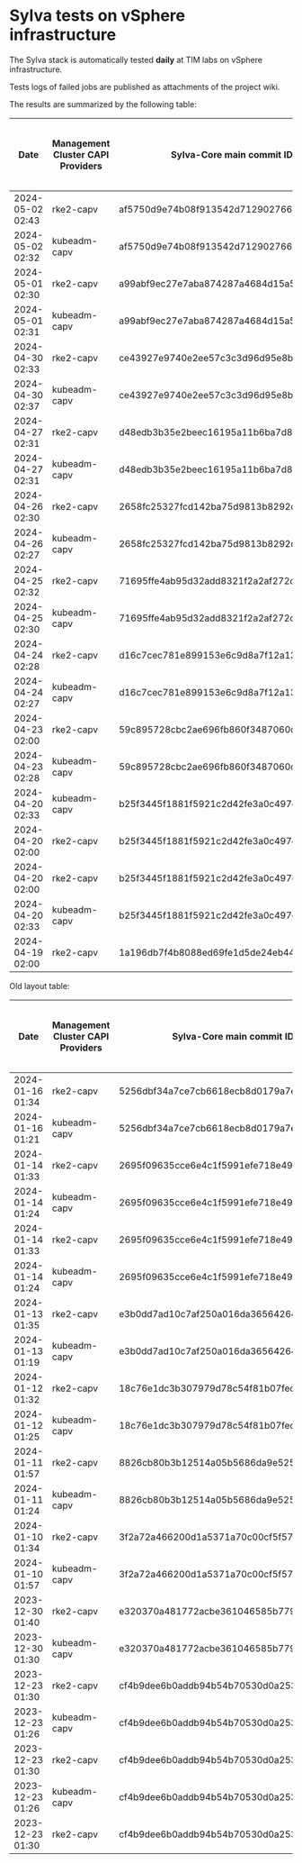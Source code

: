# Sylva tests on vSphere infrastructure

The Sylva stack is automatically tested **daily** at TIM labs on vSphere infrastructure.

Tests logs of failed jobs are published as attachments of the project wiki.

The results are summarized by the following table:

| Date                      | Management Cluster CAPI Providers | Sylva-Core main commit ID        | Management cluster result                    | Workload cluster result              | Test logs (only for failed tests) |
|---------------------------|-----------------------------------|----------------------------------|----------------------------------------------|--------------------------------------|-----------------------------------|
|2024-05-02 02:43|rke2-capv|af5750d9e74b08f913542d7129027668795a8413|:white_check_mark:|:x:|[link](https://gitlab.com/sylva-projects/sylva-core/-/wikis/uploads/ed8d060995cc87bea28a305d56dddb95/capv-logs.gz)|
|2024-05-02 02:32|kubeadm-capv|af5750d9e74b08f913542d7129027668795a8413|:x:|N/A|[link](https://gitlab.com/sylva-projects/sylva-core/-/wikis/uploads/ed8d060995cc87bea28a305d56dddb95/capv-logs.gz)|
|2024-05-01 02:30|rke2-capv|a99abf9ec27e7aba874287a4684d15a570583c86|:white_check_mark:|:x:||
|2024-05-01 02:31|kubeadm-capv|a99abf9ec27e7aba874287a4684d15a570583c86|:white_check_mark:|:x:||
|2024-04-30 02:33|rke2-capv|ce43927e9740e2ee57c3c3d96d95e8bc22541878|:white_check_mark:|:x:||
|2024-04-30 02:37|kubeadm-capv|ce43927e9740e2ee57c3c3d96d95e8bc22541878|:white_check_mark:|:x:||
|2024-04-27 02:31|rke2-capv|d48edb3b35e2beec16195a11b6ba7d88b16c5a90|:white_check_mark:|:x:||
|2024-04-27 02:31|kubeadm-capv|d48edb3b35e2beec16195a11b6ba7d88b16c5a90|:white_check_mark:|:x:||
|2024-04-26 02:30|rke2-capv|2658fc25327fcd142ba75d9813b8292d337cbd34|:white_check_mark:|:x:||
|2024-04-26 02:27|kubeadm-capv|2658fc25327fcd142ba75d9813b8292d337cbd34|:white_check_mark:|:x:||
|2024-04-25 02:32|rke2-capv|71695ffe4ab95d32add8321f2a2af272cecd0ad3|:white_check_mark:|:white_check_mark:||
|2024-04-25 02:30|kubeadm-capv|71695ffe4ab95d32add8321f2a2af272cecd0ad3|:white_check_mark:|:white_check_mark:||
|2024-04-24 02:28|rke2-capv|d16c7cec781e899153e6c9d8a7f12a13af225a0b|:white_check_mark:|:white_check_mark:||
|2024-04-24 02:27|kubeadm-capv|d16c7cec781e899153e6c9d8a7f12a13af225a0b|:white_check_mark:|:white_check_mark:||
|2024-04-23 02:00|rke2-capv|59c895728cbc2ae696fb860f3487060c4a99b7d9|:x:|N/A|[link](https://gitlab.com/sylva-projects/sylva-core/-/wikis/uploads/de84cda09494f7dc59ff28339ad41645/capv-logs.gz)|
|2024-04-23 02:28|kubeadm-capv|59c895728cbc2ae696fb860f3487060c4a99b7d9|:white_check_mark:|:white_check_mark:|[link](https://gitlab.com/sylva-projects/sylva-core/-/wikis/uploads/de84cda09494f7dc59ff28339ad41645/capv-logs.gz)|
|2024-04-20 02:33|kubeadm-capv|b25f3445f1881f5921c2d42fe3a0c497cb3cbad2|:white_check_mark:|:x:|[link](https://gitlab.com/sylva-projects/sylva-core/-/wikis/uploads/c7bb37b11650e4e4942c88f9ec17ded6/capv-logs.gz)|
|2024-04-20 02:00|rke2-capv|b25f3445f1881f5921c2d42fe3a0c497cb3cbad2|:x:|N/A|[link](https://gitlab.com/sylva-projects/sylva-core/-/wikis/uploads/ea1b7cd6721631497c8bbcb7149104f2/capv-logs.gz)|
|2024-04-20 02:00|rke2-capv|b25f3445f1881f5921c2d42fe3a0c497cb3cbad2|:x:|N/A|[link](https://gitlab.com/sylva-projects/sylva-core/-/wikis/uploads/03e3ebe3ce982ed1c741c415f8aef148/capv-logs.gz)|
|2024-04-20 02:33|kubeadm-capv|b25f3445f1881f5921c2d42fe3a0c497cb3cbad2|:white_check_mark:|:x:|[link](https://gitlab.com/sylva-projects/sylva-core/-/wikis/uploads/03e3ebe3ce982ed1c741c415f8aef148/capv-logs.gz)|
|2024-04-19 02:00|rke2-capv|1a196db7f4b8088ed69fe1d5de24eb44fe6b8fd8|:x:|N/A|[link](https://gitlab.com/sylva-projects/sylva-core/-/wikis/uploads/e47e487be239fe779ac79a425827c087/capv-logs.gz)|

Old layout table:

| Date                      | Management Cluster CAPI Providers | Sylva-Core main commit ID        | Result                                       | Test logs (only for failed tests) |
|---------------------------|-----------------------------------|----------------------------------|----------------------------------------------|-----------------------------------|
|2024-01-16 01:34|rke2-capv|5256dbf34a7ce7cb6618ecb8d0179a7eae5fbd46|:white_check_mark: success||
|2024-01-16 01:21|kubeadm-capv|5256dbf34a7ce7cb6618ecb8d0179a7eae5fbd46|:white_check_mark: success||
|2024-01-14 01:33|rke2-capv|2695f09635cce6e4c1f5991efe718e497702f32b|:white_check_mark: success||
|2024-01-14 01:24|kubeadm-capv|2695f09635cce6e4c1f5991efe718e497702f32b|:white_check_mark: success||
|2024-01-14 01:33|rke2-capv|2695f09635cce6e4c1f5991efe718e497702f32b|:white_check_mark: success||
|2024-01-14 01:24|kubeadm-capv|2695f09635cce6e4c1f5991efe718e497702f32b|:white_check_mark: success||
|2024-01-13 01:35|rke2-capv|e3b0dd7ad10c7af250a016da36564264287586bf|:white_check_mark: success||
|2024-01-13 01:19|kubeadm-capv|e3b0dd7ad10c7af250a016da36564264287586bf|:white_check_mark: success||
|2024-01-12 01:32|rke2-capv|18c76e1dc3b307979d78c54f81b07fec0d80d511|:white_check_mark: success||
|2024-01-12 01:25|kubeadm-capv|18c76e1dc3b307979d78c54f81b07fec0d80d511|:white_check_mark: success||
|2024-01-11 01:57|rke2-capv|8826cb80b3b12514a05b5686da9e52505c577704|:x: failed|[link](https://gitlab.com/sylva-projects/sylva-core/-/wikis/uploads/f8332c73b645753fb674c6ec8d7eeabf/capv-logs.gz)|
|2024-01-11 01:24|kubeadm-capv|8826cb80b3b12514a05b5686da9e52505c577704|:white_check_mark: success||
|2024-01-10 01:34|rke2-capv|3f2a72a466200d1a5371a70c00cf5f57d35b73fe|:white_check_mark: success||
|2024-01-10 01:57|kubeadm-capv|3f2a72a466200d1a5371a70c00cf5f57d35b73fe|:x: failed|[link](https://gitlab.com/sylva-projects/sylva-core/-/wikis/uploads/8138bd7fc116d62d656f66aab4c677ac/capv-logs.gz)|
|2023-12-30 01:40|rke2-capv|e320370a481772acbe361046585b779bc4c772fe|:x: failed|[link](https://gitlab.com/sylva-projects/sylva-core/-/wikis/uploads/17d4ffbdc8036903ad000196987782ea/capv-logs.gz)|
|2023-12-30 01:30|kubeadm-capv|e320370a481772acbe361046585b779bc4c772fe|:x: failed|[link](https://gitlab.com/sylva-projects/sylva-core/-/wikis/uploads/17d4ffbdc8036903ad000196987782ea/capv-logs.gz)|
|2023-12-23 01:30|rke2-capv|cf4b9dee6b0addb94b54b70530d0a25365ba937e|:x: failed|[link](https://gitlab.com/sylva-projects/sylva-core/-/wikis/uploads/758ab1ecc725e797a06261c62cc77788/capv-logs.gz)|
|2023-12-23 01:26|kubeadm-capv|cf4b9dee6b0addb94b54b70530d0a25365ba937e|:white_check_mark: success||
|2023-12-23 01:30|rke2-capv|cf4b9dee6b0addb94b54b70530d0a25365ba937e|:x: failed|[link](https://gitlab.com/sylva-projects/sylva-core/-/wikis/uploads/d3bb7c8c3be36d81a9f9930f81189f56/capv-logs.gz)|
|2023-12-23 01:26|kubeadm-capv|cf4b9dee6b0addb94b54b70530d0a25365ba937e|:white_check_mark: success||
|2023-12-23 01:30|rke2-capv|cf4b9dee6b0addb94b54b70530d0a25365ba937e|:x: failed|[link](https://gitlab.com/sylva-projects/sylva-core/-/wikis/uploads/6e58c059b348d378ad25155a7f3ed1c8/capv-logs.gz)|

